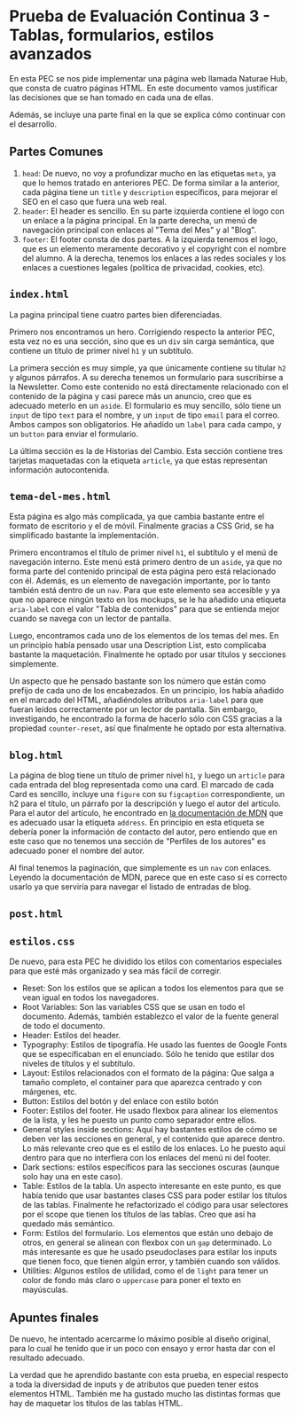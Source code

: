 # Prueba de Evaluación Continua 3 - Tablas, formularios, estilos avanzados

En esta PEC se nos pide implementar una página web llamada Naturae Hub, que consta de cuatro páginas HTML. En este documento vamos justificar las decisiones que se han tomado en cada una de ellas.

Además, se incluye una parte final en la que se explica cómo continuar con el desarrollo.

## Partes Comunes

1. `head`: De nuevo, no voy a profundizar mucho en las etiquetas `meta`, ya que lo hemos tratado en anteriores PEC. De forma similar a la anterior, cada página tiene un `title` y `description` específicos, para mejorar el SEO en el caso que fuera una web real.
2. `header`: El header es sencillo. En su parte izquierda contiene el logo con un enlace a la página principal. En la parte derecha, un menú de navegación principal con enlaces al "Tema del Mes" y al "Blog".
3. `footer`: El footer consta de dos partes. A la izquierda tenemos el logo, que es un elemento meramente decorativo y el copyright con el nombre del alumno. A la derecha, tenemos los enlaces a las redes sociales y los enlaces a cuestiones legales (política de privacidad, cookies, etc).

## `index.html`

La pagina principal tiene cuatro partes bien diferenciadas.

Primero nos encontramos un hero. Corrigiendo respecto la anterior PEC, esta vez no es una sección, sino que es un `div` sin carga semántica, que contiene un título de primer nivel `h1` y un subtítulo.

La primera sección es muy simple, ya que únicamente contiene su titular `h2` y algunos párrafos. A su derecha tenemos un formulario para suscribirse a la Newsletter. Como este contenido no está directamente relacionado con el contenido de la página y casi parece más un anuncio, creo que es adecuado meterlo en un `aside`. El formulario es muy sencillo, sólo tiene un `input` de tipo `text` para el nombre, y un `input` de tipo `email` para el correo. Ambos campos son obligatorios. He añadido un `label` para cada campo, y un `button` para enviar el formulario.

La última sección es la de Historias del Cambio. Esta sección contiene tres tarjetas maquetadas con la etiqueta `article`, ya que estas representan información autocontenida.

## `tema-del-mes.html`

Esta página es algo más complicada, ya que cambia bastante entre el formato de escritorio y el de móvil. Finalmente gracias a CSS Grid, se ha simplificado bastante la implementación.

Primero encontramos el título de primer nivel `h1`, el subtítulo y el menú de navegación interno. Este menú está primero dentro de un `aside`, ya que no forma parte del contenido principal de esta página pero está relacionado con él. Además, es un elemento de navegación importante, por lo tanto también está dentro de un `nav`. Para que este elemento sea accesible y ya que no aparece ningún texto en los mockups, se le ha añadido una etiqueta `aria-label` con el valor "Tabla de contenidos" para que se entienda mejor cuando se navega con un lector de pantalla.

Luego, encontramos cada uno de los elementos de los temas del mes. En un principio había pensado usar una Description List, esto  complicaba bastante la maquetación. Finalmente he optado por usar títulos y secciones simplemente.

Un aspecto que he pensado bastante son los número que están como prefijo de cada uno de los encabezados. En un principio, los había añadido en el marcado del HTML, añadiéndoles atributos `aria-label` para que fueran leídos correctamente por un lector de pantalla. Sin embargo, investigando, he encontrado la forma de hacerlo sólo con CSS gracias a la propiedad `counter-reset`, así que finalmente he optado por esta alternativa.

## `blog.html`

La página de blog tiene un título de primer nivel `h1`, y luego un `article` para cada entrada del blog representada como una card. El marcado de cada Card es sencillo, incluye una `figure` con su `figcaption` correspondiente, un h2 para el título, un párrafo por la descripción y luego el autor del artículo. Para el autor del artículo, he encontrado en [la documentación de MDN](https://arc.net/l/quote/hypaklpu) que es adecuado usar la etiqueta `address`. En principio en esta etiqueta se debería poner la información de contacto del autor, pero entiendo que en este caso que no tenemos una sección de "Perfiles de los autores" es adecuado poner el nombre del autor.

Al final tenemos la paginación, que simplemente es un `nav` con enlaces. Leyendo la documentación de MDN, parece que en este caso sí es correcto usarlo ya que serviría para navegar el listado de entradas de blog.

## `post.html`


## `estilos.css`

De nuevo, para esta PEC he dividido los etilos con comentarios especiales para que esté más organizado y sea más fácil de corregir.

* Reset: Son los estilos que se aplican a todos los elementos para que se vean igual en todos los navegadores.
* Root Variables: Son las variables CSS que se usan en todo el documento. Además, también establezco el valor de la fuente general de todo el documento.
* Header: Estilos del header.
* Typography: Estilos de tipografía. He usado las fuentes de Google Fonts que se especificaban en el enunciado. Sólo he tenido que estilar dos niveles de títulos y el subtítulo.
* Layout: Estilos relacionados con el formato de la página: Que salga a tamaño completo, el container para que aparezca centrado y con márgenes, etc.
* Button: Estilos del botón y del enlace con estilo botón
* Footer: Estilos del footer. He usado flexbox para alinear los elementos de la lista, y les he puesto un punto como separador entre ellos.
* General styles inside sections: Aquí hay bastantes estilos de cómo se deben ver las secciones en general, y el contenido que aparece dentro. Lo más relevante creo que es el estilo de los enlaces. Lo he puesto aquí dentro para que no interfiera con los enlaces del menú ni del footer.
* Dark sections: estilos específicos para las secciones oscuras (aunque solo hay una en este caso).
* Table: Estilos de la tabla. Un aspecto interesante en este punto, es que había tenido que usar bastantes clases CSS para poder estilar los títulos de las tablas. Finalmente he refactorizado el código para usar selectores por el scope que tienen los títulos de las tablas. Creo que así ha quedado más semántico.
* Form: Estilos del formulario. Los elementos que están uno debajo de otros, en general se alinean con flexbox con un `gap` determinado. Lo más interesante es que he usado pseudoclases para estilar los inputs que tienen foco, que tienen algún error, y también cuando son válidos.
* Utilities: Algunos estilos de utilidad, como el de `light` para tener un color de fondo más claro o `uppercase` para poner el texto en mayúsculas.

## Apuntes finales

De nuevo, he intentado acercarme lo máximo posible al diseño original, para lo cual he tenido que ir un poco con ensayo y error hasta dar con el resultado adecuado. 

La verdad que he aprendido bastante con esta prueba, en especial respecto a toda la diversidad de inputs y de atributos que pueden tener estos elementos HTML. También me ha gustado mucho las distintas formas que hay de maquetar los títulos de las tablas HTML.
